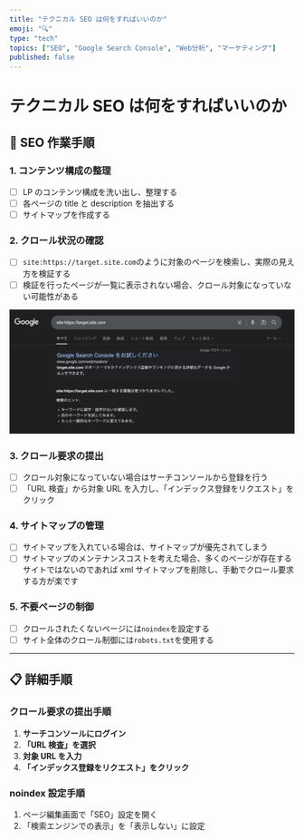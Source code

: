 ```yaml
---
title: "テクニカル SEO は何をすればいいのか"
emoji: "🔍"
type: "tech"
topics: ["SEO", "Google Search Console", "Web分析", "マーケティング"]
published: false
---
```


# テクニカル SEO は何をすればいいのか

## 🎯 SEO 作業手順

### 1. コンテンツ構成の整理

- [ ] LP のコンテンツ構成を洗い出し、整理する
- [ ] 各ページの title と description を抽出する
- [ ] サイトマップを作成する

### 2. クロール状況の確認

- [ ] `site:https://target.site.com`のように対象のページを検索し、実際の見え方を検証する
- [ ] 検証を行ったページが一覧に表示されない場合、クロール対象になっていない可能性がある

![site検索の例](/images/seo/site.png)

### 3. クロール要求の提出

- [ ] クロール対象になっていない場合はサーチコンソールから登録を行う
- [ ] 「URL 検査」から対象 URL を入力し、「インデックス登録をリクエスト」をクリック

### 4. サイトマップの管理

- [ ] サイトマップを入れている場合は、サイトマップが優先されてしまう
- [ ] サイトマップのメンテナンスコストを考えた場合、多くのページが存在するサイトではないのであれば xml サイトマップを削除し、手動でクロール要求する方が楽です

### 5. 不要ページの制御

- [ ] クロールされたくないページには`noindex`を設定する
- [ ] サイト全体のクロール制御には`robots.txt`を使用する

---

## 📋 詳細手順

### クロール要求の提出手順

1. **サーチコンソールにログイン**
2. **「URL 検査」を選択**
3. **対象 URL を入力**
4. **「インデックス登録をリクエスト」をクリック**

### noindex 設定手順

1. ページ編集画面で「SEO」設定を開く
2. 「検索エンジンでの表示」を「表示しない」に設定
